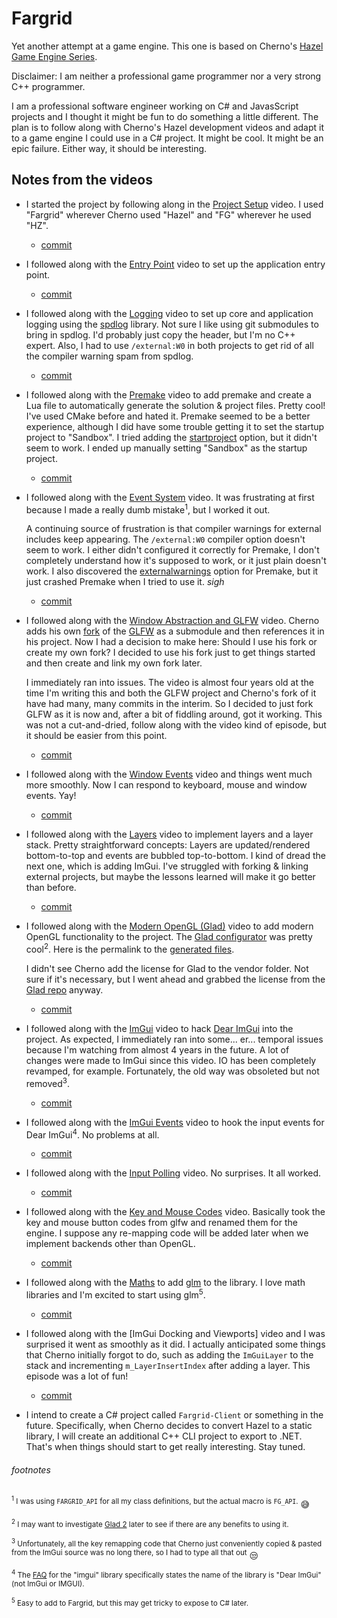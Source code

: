 # Fargrid

Yet another attempt at a game engine. This one is based on Cherno's [Hazel Game Engine Series](https://www.youtube.com/playlist?list=PLlrATfBNZ98dC-V-N3m0Go4deliWHPFwT).

Disclaimer: I am neither a professional game programmer nor a very strong C++ programmer.

I am a professional software engineer working on C# and JavasScript projects and I thought it might be fun to do something a little different. The plan is to follow along with Cherno's Hazel development videos and adapt it to a game engine I could use in a C# project. It might be cool. It might be an epic failure. Either way, it should be interesting.

## Notes from the videos

- I started the project by following along in the [Project Setup](https://www.youtube.com/watch?v=KG8cAGvn9d4&list=PLlrATfBNZ98dC-V-N3m0Go4deliWHPFwT&index=4) video. I used "Fargrid" wherever Cherno used "Hazel" and "FG" wherever he used "HZ".

  - [commit](https://github.com/toverbay/fargrid/commit/99a2bc8522aec981c8acf18860b87e6e66d57259)

- I followed along with the [Entry Point](https://www.youtube.com/watch?v=meARMOmTLgE&list=PLlrATfBNZ98dC-V-N3m0Go4deliWHPFwT&index=5) video to set up the application entry point.

  - [commit](https://github.com/toverbay/fargrid/commit/b75e544c897352924e707d8ecb9b91a7728059ee)

- I followed along with the [Logging](https://www.youtube.com/watch?v=dZr-53LAlOw&list=PLlrATfBNZ98dC-V-N3m0Go4deliWHPFwT&index=6) video to set up core and application logging using the [spdlog](https://github.com/gabime/spdlog) library. Not sure I like using git submodules to bring in spdlog. I'd probably just copy the header, but I'm no C++ expert. Also, I had to use `/external:W0` in both projects to get rid of all the compiler warning spam from spdlog.

  - [commit](https://github.com/toverbay/fargrid/commit/3a2ddbb2dd3af3f159128796c53114eab508cc5d)

- I followed along with the [Premake](https://www.youtube.com/watch?v=sULV3aB2qeU&list=PLlrATfBNZ98dC-V-N3m0Go4deliWHPFwT&index=7) video to add premake and create a Lua file to automatically generate the solution & project files. Pretty cool! I've used CMake before and hated it. Premake seemed to be a better experience, although I did have some trouble getting it to set the startup project to "Sandbox". I tried adding the [startproject](https://premake.github.io/docs/startproject/) option, but it didn't seem to work. I ended up manually setting "Sandbox" as the startup project.

  - [commit](https://github.com/toverbay/fargrid/commit/26f592220c890d8f114b4fd10afeb9448041566f)

- I followed along with the [Event System](https://www.youtube.com/watch?v=xnopUoZbMEk&list=PLlrATfBNZ98dC-V-N3m0Go4deliWHPFwT&index=9) video. It was frustrating at first because I made a really dumb mistake<sup>1</sup>, but I worked it out.

  A continuing source of frustration is that compiler warnings for external includes keep appearing. The `/external:W0` compiler option doesn't seem to work. I either didn't configured it correctly for Premake, I don't completely understand how it's supposed to work, or it just plain doesn't work. I also discovered the [externalwarnings](https://premake.github.io/docs/externalwarnings/) option for Premake, but it just crashed Premake when I tried to use it. *sigh*

  - [commit](https://github.com/toverbay/fargrid/commit/f9f95b16cdff48b428dbb8ce8de859b905010a64)

- I followed along with the [Window Abstraction and GLFW](https://www.youtube.com/watch?v=88dmtleVywk&list=PLlrATfBNZ98dC-V-N3m0Go4deliWHPFwT&index=11) video. Cherno adds his own [fork](https://github.com/TheCherno/glfw) of the [GLFW](https://github.com/glfw/glfw) as a submodule and then references it in his project. Now I had a decision to make here: Should I use his fork or create my own fork? I decided to use his fork just to get things started and then create and link my own fork later.

  I immediately ran into issues. The video is almost four years old at the time I'm writing this and both the GLFW project and Cherno's fork of it have had many, many commits in the interim. So I decided to just fork GLFW as it is now and, after a bit of fiddling around, got it working. This was not a cut-and-dried, follow along with the video kind of episode, but it should be easier from this point.

  - [commit](https://github.com/toverbay/fargrid/commit/55003e556c2392d096d6dd15795b454955b976a0)

- I followed along with the [Window Events](https://www.youtube.com/watch?v=r74WxFMIEdU&list=PLlrATfBNZ98dC-V-N3m0Go4deliWHPFwT&index=12) video and things went much more smoothly. Now I can respond to keyboard, mouse and window events. Yay!

  - [commit](https://github.com/toverbay/fargrid/commit/c4e13bf8a2b3dbf657b2a779aaea8f1ebe6896f2)

- I followed along with the [Layers](https://www.youtube.com/watch?v=_Kj6BSfM6P4&list=PLlrATfBNZ98dC-V-N3m0Go4deliWHPFwT&index=13) video to implement layers and a layer stack. Pretty straightforward concepts: Layers are updated/rendered bottom-to-top and events are bubbled top-to-bottom. I kind of dread the next one, which is adding ImGui. I've struggled with forking & linking external projects, but maybe the lessons learned will make it go better than before.

  - [commit](https://github.com/toverbay/fargrid/commit/2fccebc5ab2830e8afe92f7961d4136885112710)

- I followed along with the [Modern OpenGL (Glad)](https://www.youtube.com/watch?v=HFyHIc89z1g&list=PLlrATfBNZ98dC-V-N3m0Go4deliWHPFwT&index=14) video to add modern OpenGL functionality to the project. The [Glad configurator](https://glad.dav1d.de) was pretty cool<sup>2</sup>. Here is the permalink to the [generated files](https://glad.dav1d.de/#language=c&specification=gl&api=gl%3D4.6&api=gles1%3Dnone&api=gles2%3Dnone&api=glsc2%3Dnone&profile=compatibility&loader=on).

  I didn't see Cherno add the license for Glad to the vendor folder. Not sure if it's necessary, but I went ahead and grabbed the license from the [Glad repo](https://github.com/Dav1dde/glad) anyway.

  - [commit](https://github.com/toverbay/fargrid/commit/19b96efcec6813bdfa008d9742e145d12b3e49c9)

- I followed along with the [ImGui](https://www.youtube.com/watch?v=st4lgNI6_F4&list=PLlrATfBNZ98dC-V-N3m0Go4deliWHPFwT&index=15) video to hack [Dear ImGui](https://github.com/ocornut/imgui) into the project. As expected, I immediately ran into some... er... temporal issues because I'm watching from almost 4 years in the future. A lot of changes were made to ImGui since this video. IO has been completely revamped, for example. Fortunately, the old way was obsoleted but not removed<sup>3</sup>.

  - [commit](https://github.com/toverbay/fargrid/commit/49e6fee0ed67016ae4fff7728092e91e331af700)

- I followed along with the [ImGui Events](https://www.youtube.com/watch?v=yBP1gSbQPPM&list=PLlrATfBNZ98dC-V-N3m0Go4deliWHPFwT&index=16) video to hook the input events for Dear ImGui<sup>4</sup>. No problems at all.

  - [commit](https://github.com/toverbay/fargrid/commit/ab1d77a8df3aec10942a67e5ddde5a42bcdb552b)

- I followed along with the [Input Polling](https://www.youtube.com/watch?v=yuhNj8yGDJQ&list=PLlrATfBNZ98dC-V-N3m0Go4deliWHPFwT&index=19) video. No surprises. It all worked.

  - [commit](https://github.com/toverbay/fargrid/commit/1f50ce873280ed7177a4f0303f954e362b889c04)

- I followed along with the [Key and Mouse Codes](https://www.youtube.com/watch?v=zaJGn8pur5I&list=PLlrATfBNZ98dC-V-N3m0Go4deliWHPFwT&index=20) video. Basically took the key and mouse button codes from glfw and renamed them for the engine. I suppose any re-mapping code will be added later when we implement backends other than OpenGL.

  - [commit](https://github.com/toverbay/fargrid/commit/8fb519c224cc38bae67aad07f469bdc32b7195ac)

- I followed along with the [Maths](https://www.youtube.com/watch?v=Idr1G1KyPNg&list=PLlrATfBNZ98dC-V-N3m0Go4deliWHPFwT&index=21) to add [glm](https://glm.g-truc.net/0.9.2/api/index.html) to the library. I love math libraries and I'm excited to start using glm<sup>5</sup>.

  - [commit](https://github.com/toverbay/fargrid/commit/f25d1e1152f95eee7f1c8b39eb6af833ac934974)

- I followed along with the [ImGui Docking and Viewports] video and I was surprised it went as smoothly as it did. I actually anticipated some things that Cherno initially forgot to do, such as adding the `ImGuiLayer` to the stack and incrementing `m_LayerInsertIndex` after adding a layer. This episode was a lot of fun!

  - [commit]()

- I intend to create a C# project called `Fargrid-Client` or something in the future. Specifically, when Cherno decides to convert Hazel to a static library, I will create an additional C++ CLI project to export to .NET. That's when things should start to get really interesting. Stay tuned.

###### footnotes

  <sup><sup>1</sup> I was using `FARGRID_API` for all my class definitions, but the actual macro is `FG_API`.</sup> :sweat_smile:

  <sup><sup>2</sup> I may want to investigate [Glad 2](https://gen.glad.sh/) later to see if there are any benefits to using it.</sup>

  <sup><sup>3</sup> Unfortunately, all the key remapping code that Cherno just conveniently copied & pasted from the ImGui source was no long there, so I had to type all that out</sup> :unamused:

  <sup><sup>4</sup> The [FAQ](https://github.com/ocornut/imgui/blob/master/docs/FAQ.md#q-what-is-this-library-called) for the "imgui" library specifically states the name of the library is "Dear ImGui" (not ImGui or IMGUI).</sup>

  <sup><sup>5</sup> Easy to add to Fargrid, but this may get tricky to expose to C# later.</sup>
